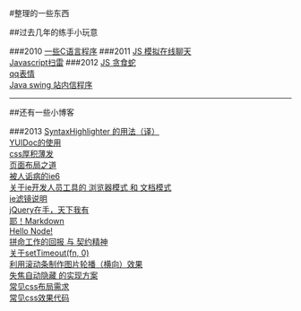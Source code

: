 #整理的一些东西

##过去几年的练手小玩意

###2010
[一些C语言程序](https://github.com/java-sparrow/practice/tree/master/code/2010/C%20trial/exe)
###2011
[JS 模拟在线聊天](http://java-sparrow.github.io/practice/code/2011/JS%20Chat/chat.html)  
[Javascript扫雷](http://java-sparrow.github.io/practice/code/2011/webMine/webMine.html)
###2012
[JS 贪食蛇](http://java-sparrow.github.io/practice/code/2012/JS%20snake/snake.html)  
[qq表情](http://java-sparrow.github.io/practice/code/2012/qqFace/qqFace.html)  
[Java swing 站内信程序](https://github.com/java-sparrow/practice/tree/master/code/2012/internalMessageSystem)

- - - - - - -

##还有一些小博客

###2013
[SyntaxHighlighter 的用法（译）](https://github.com/java-sparrow/practice/blob/master/blog/2013/SyntaxHighlighter%20%E7%9A%84%E7%94%A8%E6%B3%95.md)  
[YUIDoc的使用](https://github.com/java-sparrow/practice/blob/master/blog/2013/YUIDoc%E7%9A%84%E4%BD%BF%E7%94%A8.md)  
[css厚积薄发](https://github.com/java-sparrow/practice/blob/master/blog/2013/css%E5%8E%9A%E7%A7%AF%E8%96%84%E5%8F%91.md)  
[页面布局之道](https://github.com/java-sparrow/practice/blob/master/blog/2013/cssLayourOnRoad.md)  
[被人诟病的ie6](https://github.com/java-sparrow/practice/blob/master/blog/2013/ie6BugsAndFix.md)  
[关于ie开发人员工具的 浏览器模式 和 文档模式](https://github.com/java-sparrow/practice/blob/master/blog/2013/ieDeveloperToolMoodIntroduce.md)  
[ie滤镜说明](https://github.com/java-sparrow/practice/blob/master/blog/2013/ie%E6%BB%A4%E9%95%9C%E8%AF%B4%E6%98%8E.md)  
[jQuery在手，天下我有](https://github.com/java-sparrow/practice/blob/master/blog/2013/jQuery%E5%9C%A8%E6%89%8B.md)  
[耶！Markdown](https://github.com/java-sparrow/practice/blob/master/blog/2013/markdownIntroduce.md)  
[Hello Node!](https://github.com/java-sparrow/practice/blob/master/blog/2013/node%E7%9A%84%E5%AE%89%E8%A3%85.md)  
[拼命工作的回报 与 契约精神](https://github.com/java-sparrow/practice/blob/master/blog/2013/working.md)  
[关于setTimeout(fn, 0)](https://github.com/java-sparrow/practice/blob/master/blog/2013/ "这篇包含小括号，不知如何转义，需要到列表中点击查看")  
[利用滚动条制作图片轮播（横向）效果](https://github.com/java-sparrow/practice/blob/master/blog/2013/%E5%88%A9%E7%94%A8%E6%BB%9A%E5%8A%A8%E6%9D%A1%E5%88%B6%E4%BD%9C%E5%9B%BE%E7%89%87%E8%BD%AE%E6%92%AD%EF%BC%88%E6%A8%AA%E5%90%91%EF%BC%89%E6%95%88%E6%9E%9C.md)  
[失焦自动隐藏 的实现方案](https://github.com/java-sparrow/practice/blob/master/blog/2013/%E5%A4%B1%E7%84%A6%E8%87%AA%E5%8A%A8%E9%9A%90%E8%97%8F%20%E7%9A%84%E5%AE%9E%E7%8E%B0%E6%96%B9%E6%A1%88.md)  
[常见css布局需求](https://github.com/java-sparrow/practice/blob/master/blog/2013/%E5%B8%B8%E8%A7%81css%E5%B8%83%E5%B1%80%E9%9C%80%E6%B1%82.md)  
[常见css效果代码](https://github.com/java-sparrow/practice/blob/master/blog/2013/%E5%B8%B8%E8%A7%81css%E6%95%88%E6%9E%9C%E4%BB%A3%E7%A0%81.md)  
